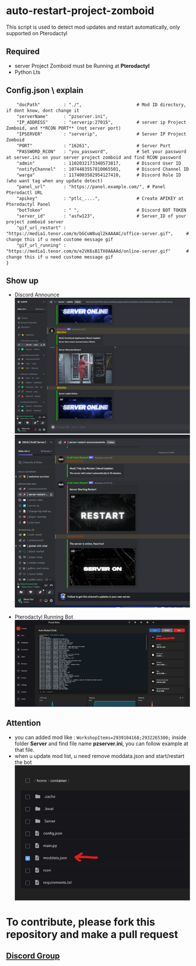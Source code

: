# auto-restart-project-zomboid
This script is used to detect mod updates and restart automatically, only supported on Pterodactyl

## Required
- server Project Zomboid must be Running at **Pterodactyl**
- Python Lts

## Config.json \ explain
```{
    "docPath"         : "./",                     # Mod ID directory, if dont know, dont change it
    "serverName"      : "pzserver.ini",
    "IP_ADDRESS"      : "serverip:27015",         # server ip Project Zomboid, and **RCON PORT** (not server port)
    "IPSERVER"        : "serverip",               # Server IP Project Zomboid
    "PORT"            : "16261",                  # Server Port
    "PASSWORD_RCON"   : "you_password",           # Set your password at server.ini on your server project zomboid and find RCON password
    "admin"           : 1102032173340573817,      # Discord User ID
    "notifyChannel"   : 1074483557810065501,      # Discord Channel ID
    "warga"           : 1174003582954127410,      # Discord Role ID (who want tag when any update detect)
    "panel_url"       : "https://panel.example.com/", # Panel Pterodactl URL
    "apikey"          : "ptlc_....",              # Create APIKEY at Pterodactyl Panel
    "botToken"        : " ",                      # Discord BOT TOKEN
    "server_id"       : "asfw123",                # Server_ID of your project zomboid server 
    "gif_url_restart" : "https://media1.tenor.com/m/bGCuW8uql2kAAAAC/office-server.gif",     # change this if u need custome message gif
    "gif_url_running" : "https://media1.tenor.com/m/e2VK6sB1TX0AAAAd/online-server.gif"      # change this if u need custome message gif
}
```
## Show up
- Discord Announce
![IndoPZ](https://github.com/alfari24/auto-restart-project-zomboid/blob/main/img/Screenshot%202024-02-28%20082039.png)
![EndZ](https://github.com/alfari24/auto-restart-project-zomboid/blob/main/img/Screenshot%202024-02-28%20082103.png)

- Pterodactyl Running Bot
![Bot](https://github.com/alfari24/auto-restart-project-zomboid/blob/main/img/Screenshot%202024-02-28%20082214.png)

## Attention
- you can added mod like :  ```WorkshopItems=2939104168;2932265300;``` inside folder **Server** and find file name **pzserver.ini**, you can follow example at that file.
- when u update mod list, u need remove moddata.json and start/restart the bot
![Moddata.json](https://github.com/alfari24/auto-restart-project-zomboid/blob/main/img/remove%20moddata.png)


# To contribute, please fork this repository and make a pull request
## [Discord Group](https://discord.alfari.id)
